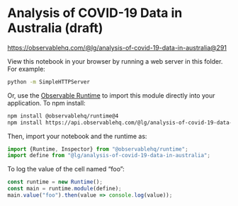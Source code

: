 # Analysis of COVID-19 Data in Australia (draft)

https://observablehq.com/@lg/analysis-of-covid-19-data-in-australia@291

View this notebook in your browser by running a web server in this folder. For
example:

~~~sh
python -m SimpleHTTPServer
~~~

Or, use the [Observable Runtime](https://github.com/observablehq/runtime) to
import this module directly into your application. To npm install:

~~~sh
npm install @observablehq/runtime@4
npm install https://api.observablehq.com/@lg/analysis-of-covid-19-data-in-australia.tgz?v=3
~~~

Then, import your notebook and the runtime as:

~~~js
import {Runtime, Inspector} from "@observablehq/runtime";
import define from "@lg/analysis-of-covid-19-data-in-australia";
~~~

To log the value of the cell named “foo”:

~~~js
const runtime = new Runtime();
const main = runtime.module(define);
main.value("foo").then(value => console.log(value));
~~~
